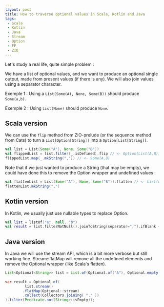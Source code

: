 ```yaml
---
layout: post
title: How to traverse optional values in Scala, Kotlin and Java
tags:
 - Scala
 - Kotlin
 - Java
 - Stream
 - Option
 - FP
 - ZIO
---
```


Let's study a real life, quite simple problem : 

We have a list of optional values, and we want to produce an optional single output, made from present values (if there is any).
We will also join values using a separator character.

Exemple 1 : Using a `List(Some(A), None, Some(B))` should produce `Some(a,b)`.
  
Exemple 2 : Using `List(None)` should produce `None`.  

## Scala version

We can use the `flip` method from ZIO-prelude (or the sequence method from Cats) to turn a `List[Option[String]]` into a `Option[List[String]]`.

```scala
val list = List(Some("A"), None, Some("B"))
val flippedList = list.filter(_.isDefined).flip // <- Option(List(A,B))
flippedList.map(_.mkString(",")) // <- Some(A,B)
```

Note that if we just wanted to produce a String (that may be empty), we could have done this to remove the Option wrapper and undefined values : 

```scala
val flattenList = List(Some("A"), None, Some("B")).flatten // <- List(A, B)
flattenList.mkString(",")
```

## Kotlin version

In Kotlin, we usually just use nullable types to replace Option. 

```kotlin
val list = listOf("a", null, "b")
val result = list.filterNotNull().joinToString(separator=",").ifBlank { null }
```

## Java version

In Java we will use the stream API, which is a bit more verbose but still working fine.
Stream::flatMap will remove all the undefined elements and remove the Optional wrapper (like Scala's flatten).

```java
List<Optional<String>> list = List.of(Optional.of("A"), Optional.empty(), Optional.of("B"));
     
var result = Optional.of(
         list.stream()
        .flatMap(Optional::stream)
        .collect(Collectors.joining( "," ))
).filter(Predicate.not(String::isEmpty));

```
